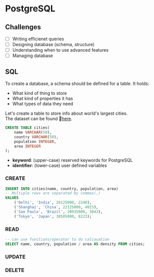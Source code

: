 # PostgreSQL

## Challenges
- [ ] Writing efficienet queries
- [ ] Designing database (schema, structure)
- [ ] Understanding when to use advanced features
- [ ] Managing database

## SQL
To create a database, a schema should be defined for a table. It holds:
- What kind of thing to store
- What kind of properties it has
- What types of data they need

Let's create a table to store info about world's largest cities.  
The dataset can be found 🔗️[here](https://en.wikipedia.org/wiki/List_of_largest_cities).
```sql
CREATE TABLE cities(
    name VARCHAR(50),
    country VARCHAR(50),
    population INTEGER,
    area INTEGER
);
```
- **keyword**: (upper-case) reserved keywords for PostgreSQL
- **identifier**: (lower-case) user defined variables

### CREATE
```sql
INSERT INTO cities(name, country, population, area)
-- Multiple rows are separated by commas(,)
VALUES 
    ('Delhi', 'India', 28125000, 2240),
    ('Shanghai', 'China', 22125000, 4015),
    ('Sao Paulo', 'Brazil', 20935000, 3043),
    ('Tokyo', 'Japan', 38505000, 8223);
```

### READ
```sql
-- can use functions/operator to do calcauation
SELECT name, country, population / area AS density FROM cities;
```

### UPDATE

### DELETE